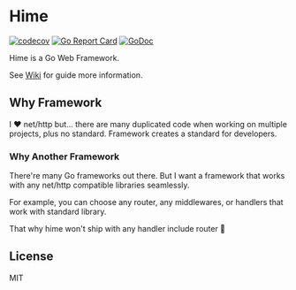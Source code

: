 # Hime

[![codecov](https://codecov.io/gh/moonrhythm/hime/branch/master/graph/badge.svg)](https://codecov.io/gh/moonrhythm/hime)
[![Go Report Card](https://goreportcard.com/badge/github.com/moonrhythm/hime)](https://goreportcard.com/report/github.com/moonrhythm/hime)
[![GoDoc](https://godoc.org/github.com/moonrhythm/hime?status.svg)](https://godoc.org/github.com/moonrhythm/hime)

Hime is a Go Web Framework.

See [Wiki](https://github.com/moonrhythm/hime/wiki) for guide more information.

## Why Framework

I ❤️ net/http but... there are many duplicated code when working on multiple projects,
plus no standard. Framework creates a standard for developers.

### Why Another Framework

There're many Go frameworks out there. But I want a framework that works with any net/http compatible libraries seamlessly.

For example, you can choose any router, any middlewares, or handlers that work with standard library.

That why hime won't ship with any handler include router 🙈

## License

MIT
